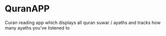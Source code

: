# QuranAPP

Curan reading app which displays all quran suwar / ayaths and tracks how many ayaths you've listened to 
